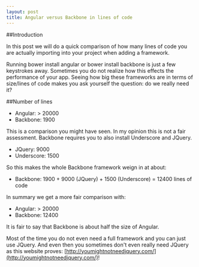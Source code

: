 ```yaml
---
layout: post
title: Angular versus Backbone in lines of code
---
```

##Introduction

In this post we will do a quick comparison of how many lines of code you are 
actually importing into your project when adding a framework. 

Running
    bower install angular 
or 
    bower install backbone 
is just a few keystrokes away. Sometimes 
you do not realize how this effects the performance of your app. Seeing how big these frameworks 
are in terms of size/lines of code makes you ask yourself the question: do we really need it?

##Number of lines 

- Angular: > 20000
- Backbone: 1900

This is a comparison you might have seen. In my opinion this is not a fair assessment. Backbone requires
you to also install Underscore and JQuery.

- JQuery: 9000
- Underscore: 1500

So this makes the whole Backbone framework weign in at about:

- Backbone: 1900 + 9000 (JQuery) + 1500 (Underscore) = 12400 lines of code

In summary we get a more fair comparison with:

- Angular: > 20000
- Backbone: 12400

It is fair to say that Backbone is about half the size of Angular.

Most of the time you do not even need a full framework and you can just use JQuery. And even then
you sometimes don't even really need JQuery as this website proves: [http://youmightnotneedjquery.com/](http://youmightnotneedjquery.com/)!